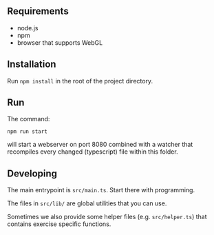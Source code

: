 ## Requirements

* node.js
* npm
* browser that supports WebGL


## Installation

Run `npm install` in the root of the project directory.


## Run

The command:

`npm run start`

will start a webserver on port 8080 combined with a watcher that recompiles every changed (typescript) file within this folder.


## Developing

The main entrypoint is `src/main.ts`. Start there with programming.

The files in `src/lib/` are global utilities that you can use.

Sometimes we also provide some helper files (e.g. `src/helper.ts`) that contains exercise specific functions.
